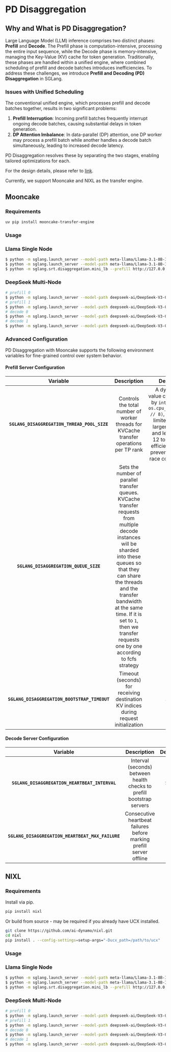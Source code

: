 # PD Disaggregation

## Why and What is PD Disaggregation?

Large Language Model (LLM) inference comprises two distinct phases: **Prefill** and **Decode**. The Prefill phase is computation-intensive, processing the entire input sequence, while the Decode phase is memory-intensive, managing the Key-Value (KV) cache for token generation. Traditionally, these phases are handled within a unified engine, where combined scheduling of prefill and decode batches introduces inefficiencies. To address these challenges, we introduce **Prefill and Decoding (PD) Disaggregation** in SGLang.

### Issues with Unified Scheduling

The conventional unified engine, which processes prefill and decode batches together, results in two significant problems:

1. **Prefill Interruption**: Incoming prefill batches frequently interrupt ongoing decode batches, causing substantial delays in token generation.
2. **DP Attention Imbalance**: In data-parallel (DP) attention, one DP worker may process a prefill batch while another handles a decode batch simultaneously, leading to increased decode latency.

PD Disaggregation resolves these by separating the two stages, enabling tailored optimizations for each.

For the design details, please refer to [link](https://docs.google.com/document/d/1rQXJwKd5b9b1aOzLh98mnyMhBMhlxXA5ATZTHoQrwvc/edit?tab=t.0).

Currently, we support Mooncake and NIXL as the transfer engine.


## Mooncake
### Requirements

```bash
uv pip install mooncake-transfer-engine
```

### Usage

### Llama Single Node

```bash
$ python -m sglang.launch_server --model-path meta-llama/Llama-3.1-8B-Instruct --disaggregation-mode prefill --disaggregation-ib-device mlx5_roce0
$ python -m sglang.launch_server --model-path meta-llama/Llama-3.1-8B-Instruct --disaggregation-mode decode --port 30001 --base-gpu-id 1 --disaggregation-ib-device mlx5_roce0
$ python -m sglang.srt.disaggregation.mini_lb --prefill http://127.0.0.1:30000 --decode http://127.0.0.1:30001 --host 0.0.0.0 --port 8000
```

### DeepSeek Multi-Node

```bash
# prefill 0
$ python -m sglang.launch_server --model-path deepseek-ai/DeepSeek-V3-0324 --disaggregation-ib-device ${device_name} --disaggregation-mode prefill --host ${local_ip} --port 30000 --trust-remote-code --dist-init-addr ${prefill_master_ip}:5000 --nnodes 2 --node-rank 0 --tp-size 16 --dp-size 8 --enable-dp-attention --enable-deepep-moe --deepep-mode normal --mem-fraction-static 0.8
# prefill 1
$ python -m sglang.launch_server --model-path deepseek-ai/DeepSeek-V3-0324 --disaggregation-ib-device ${device_name} --disaggregation-mode prefill --host ${local_ip} --port 30000 --trust-remote-code --dist-init-addr ${prefill_master_ip}:5000 --nnodes 2 --node-rank 1 --tp-size 16 --dp-size 8 --enable-dp-attention --enable-deepep-moe --deepep-mode normal --mem-fraction-static 0.8
# decode 0
$ python -m sglang.launch_server --model-path deepseek-ai/DeepSeek-V3-0324 --disaggregation-ib-device ${device_name} --disaggregation-mode decode --host ${local_ip} --port 30001 --trust-remote-code --dist-init-addr ${decode_master_ip}:5000 --nnodes 2 --node-rank 0 --tp-size 16 --dp-size 8 --enable-dp-attention --enable-deepep-moe --deepep-mode low_latency --mem-fraction-static 0.8 --max-running-requests 128
# decode 1
$ python -m sglang.launch_server --model-path deepseek-ai/DeepSeek-V3-0324 --disaggregation-ib-device ${device_name} --disaggregation-mode decode --host ${local_ip} --port 30001 --trust-remote-code --dist-init-addr ${decode_master_ip}:5000 --nnodes 2 --node-rank 1 --tp-size 16 --dp-size 8 --enable-dp-attention --enable-deepep-moe --deepep-mode low_latency --mem-fraction-static 0.8 --max-running-requests 128
```
### Advanced Configuration

PD Disaggregation with Mooncake supports the following environment variables for fine-grained control over system behavior.

#### Prefill Server Configuration
| Variable | Description | Default |
|:--------:|:-----------:|:--------:
| **`SGLANG_DISAGGREGATION_THREAD_POOL_SIZE`** | Controls the total number of worker threads for KVCache transfer operations per TP rank | A dynamic value calculated by `int(0.75 * os.cpu_count()) // 8)`, which is limited to be larger than 4 and less than 12 to ensure efficiency and prevent thread race conditions |
| **`SGLANG_DISAGGREGATION_QUEUE_SIZE`** | Sets the number of parallel transfer queues. KVCache transfer requests from multiple decode instances will be sharded into these queues so that they can share the threads and the transfer bandwidth at the same time. If it is set to `1`, then we transfer requests one by one according to fcfs strategy | `4` |
| **`SGLANG_DISAGGREGATION_BOOTSTRAP_TIMEOUT`** | Timeout (seconds) for receiving destination KV indices during request initialization | `30` |

#### Decode Server Configuration
| Variable | Description | Default |
|:--------:|:-----------:|:--------:
| **`SGLANG_DISAGGREGATION_HEARTBEAT_INTERVAL`** | Interval (seconds) between health checks to prefill bootstrap servers | `5.0` |
| **`SGLANG_DISAGGREGATION_HEARTBEAT_MAX_FAILURE`** | Consecutive heartbeat failures before marking prefill server offline | `2` |


## NIXL
### Requirements

Install via pip.

```bash
pip install nixl
```

Or build from source - may be required if you already have UCX installed.

```bash
git clone https://github.com/ai-dynamo/nixl.git
cd nixl
pip install . --config-settings=setup-args="-Ducx_path=/path/to/ucx"
```


### Usage

### Llama Single Node

```bash
$ python -m sglang.launch_server --model-path meta-llama/Llama-3.1-8B-Instruct --disaggregation-mode prefill --disaggregation-transfer-backend nixl
$ python -m sglang.launch_server --model-path meta-llama/Llama-3.1-8B-Instruct --disaggregation-mode decode --port 30001 --base-gpu-id 1 --disaggregation-transfer-backend nixl
$ python -m sglang.srt.disaggregation.mini_lb --prefill http://127.0.0.1:30000 --decode http://127.0.0.1:30001 --host 0.0.0.0 --port 8000
```

### DeepSeek Multi-Node

```bash
# prefill 0
$ python -m sglang.launch_server --model-path deepseek-ai/DeepSeek-V3-0324 ---disaggregation-transfer-backend nixl --disaggregation-mode prefill --host ${local_ip} --port 30000 --trust-remote-code --dist-init-addr ${prefill_master_ip}:5000 --nnodes 2 --node-rank 0 --tp-size 16 --dp-size 8 --enable-dp-attention --enable-deepep-moe --deepep-mode normal --mem-fraction-static 0.8
# prefill 1
$ python -m sglang.launch_server --model-path deepseek-ai/DeepSeek-V3-0324 ---disaggregation-transfer-backend nixl --disaggregation-mode prefill --host ${local_ip} --port 30000 --trust-remote-code --dist-init-addr ${prefill_master_ip}:5000 --nnodes 2 --node-rank 1 --tp-size 16 --dp-size 8 --enable-dp-attention --enable-deepep-moe --deepep-mode normal --mem-fraction-static 0.8
# decode 0
$ python -m sglang.launch_server --model-path deepseek-ai/DeepSeek-V3-0324 ---disaggregation-transfer-backend nixl --disaggregation-mode decode --host ${local_ip} --port 30001 --trust-remote-code --dist-init-addr ${decode_master_ip}:5000 --nnodes 2 --node-rank 0 --tp-size 16 --dp-size 8 --enable-dp-attention --enable-deepep-moe --deepep-mode low_latency --mem-fraction-static 0.8 --max-running-requests 128
# decode 1
$ python -m sglang.launch_server --model-path deepseek-ai/DeepSeek-V3-0324 ---disaggregation-transfer-backend nixl --disaggregation-mode decode --host ${local_ip} --port 30001 --trust-remote-code --dist-init-addr ${decode_master_ip}:5000 --nnodes 2 --node-rank 1 --tp-size 16 --dp-size 8 --enable-dp-attention --enable-deepep-moe --deepep-mode low_latency --mem-fraction-static 0.8 --max-running-requests 128
```
